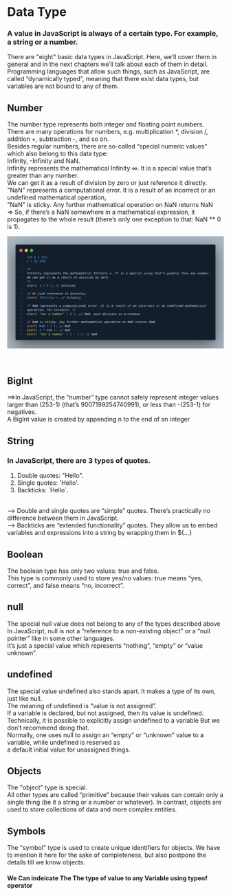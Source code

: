 # Data Type
<h3>A value in JavaScript is always of a certain type. For example, a string or a number.</h3>
<p>
There are "eight" basic data types in JavaScript. Here, we’ll cover them in general and in the next chapters we’ll talk about each of them in detail.<br>
Programming languages that allow such things, such as JavaScript, are called “dynamically typed”, meaning that there exist data types, but variables are not bound to any of them.
</p>

<h2>Number</h2>
<p>
The number type represents both integer and floating point numbers.
<br>
There are many operations for numbers, e.g. multiplication *, division /, addition +, subtraction -, and so on.
<br>
Besides regular numbers, there are so-called “special numeric values” which also belong to this data type:
<br>
Infinity, -Infinity and NaN.
<br>
Infinity represents the mathematical Infinity ∞. It is a special value that’s greater than any number.
<br>
We can get it as a result of division by zero or just reference it directly.
<br>
"NaN" represents a computational error. It is a result of an incorrect or an undefined mathematical operation,
<br>
"NaN" is sticky. Any further mathematical operation on NaN returns NaN
<br>
=> So, if there’s a NaN somewhere in a mathematical expression, it propagates to the whole result (there’s only one exception to that: NaN ** 0 is 1).
</p>

![no](https://github.com/Islam-Turky/JavaScript-Tutorial/blob/4b97469c60b58f7955cf8676fd6c2fa3c0ec2954/Images/NumberType.png)

<br>
<h2>BigInt</h2>
<p>
==>In JavaScript, the “number” type cannot safely represent integer values larger than (253-1) (that’s 9007199254740991), or less than -(253-1) for negatives.
<br>
A BigInt value is created by appending n to the end of an integer
<p>

<h2>String</h2>
<p>
<h3>In JavaScript, there are 3 types of quotes.</h3>
<ol>
    <li>Double quotes: "Hello".</li>
    <li>Single quotes: 'Hello'.</li>
    <li>Backticks: `Hello`.</li>
</ol>
<br>
--> Double and single quotes are “simple” quotes. There’s practically no difference between them in JavaScript.
<br>
--> Backticks are “extended functionality” quotes. They allow us to embed variables and expressions into a string by wrapping them in ${…}
</p>

<h2>Boolean</h2>
<p>
The boolean type has only two values: true and false.
<br>
This type is commonly used to store yes/no values: true means “yes, correct”, and false means “no, incorrect”.
</p>

<h2>null</h2>
<p>
The special null value does not belong to any of the types described above
<br>
In JavaScript, null is not a “reference to a non-existing object” or a “null pointer” like in some other languages.
<br>
It’s just a special value which represents “nothing”, “empty” or “value unknown”.
</p>

<h2>undefined</h2>
<p>
The special value undefined also stands apart. It makes a type of its own, just like null.
<br>
The meaning of undefined is “value is not assigned”.
<br>
If a variable is declared, but not assigned, then its value is undefined.
<br>
Technically, it is possible to explicitly assign undefined to a variable But we don’t recommend doing that.
<br>
Normally, one uses null to assign an “empty” or “unknown” value to a variable, while undefined is reserved as 
<br>
a default initial value for unassigned things.
</p>

<h2>Objects</h2>
<p>
The "object" type is special.
<br>
All other types are called “primitive” because their values can contain only a single thing (be it a string or a number or whatever). In contrast, objects are used to store collections of data and more complex entities.
</p>

<h2>Symbols</h2>
<p>
The "symbol" type is used to create unique identifiers for objects. We have to mention it here for the sake of completeness, but also postpone the details till we know objects.
</p>

<h4>We Can indeicate The The type of value to any Variable using typeof operator</h4>
